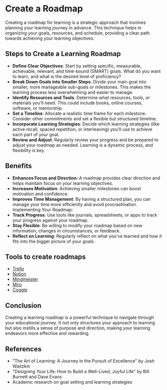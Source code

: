# Create a Roadmap

Creating a roadmap for learning is a strategic approach that involves planning your learning journey in advance. This technique helps in organizing your goals, resources, and schedule, providing a clear path towards achieving your learning objectives.

## Steps to Create a Learning Roadmap

- **Define Clear Objectives**: Start by setting specific, measurable, achievable, relevant, and time-bound (SMART) goals. What do you want to learn, and what is the desired level of proficiency?
- **Break Down Goals into Smaller Steps**: Divide your main goal into smaller, more manageable sub-goals or milestones. This makes the learning process less overwhelming and easier to manage.
- **Identify Resources and Tools**: Determine what resources, tools, or materials you'll need. This could include books, online courses, software, or mentorship.
- **Set a Timeline**: Allocate a realistic time frame for each milestone. Consider other commitments and set a flexible but structured timeline.
- **Incorporate Learning Strategies**: Decide which learning strategies (like active recall, spaced repetition, or interleaving) you'll use to achieve each part of your goal.
- **Review and Adjust**: Regularly review your progress and be prepared to adjust your roadmap as needed. Learning is a dynamic process, and flexibility is key.

## Benefits

- **Enhances Focus and Direction**: A roadmap provides clear direction and helps maintain focus on your learning objectives.
- **Increases Motivation**: Achieving smaller milestones can boost motivation and confidence.
- **Improves Time Management**: By having a structured plan, you can manage your time more efficiently and avoid procrastination.
  Implementing Your Roadmap:
- **Track Progress**: Use tools like journals, spreadsheets, or apps to track your progress against your roadmap.
- **Stay Flexible**: Be willing to modify your roadmap based on new information, changes in circumstances, or feedback.
- **Reflect on Learning**: Regularly reflect on what you’ve learned and how it fits into the bigger picture of your goals.

## Tools to create roadmaps

- [Trello](https://trello.com/)
- [Notion](https://www.notion.so/)
- [Mindmeister](https://www.mindmeister.com/)
- [Miro](https://miro.com/)
- [Coggle](https://coggle.it/)

## Conclusion

Creating a learning roadmap is a powerful technique to navigate through your educational journey. It not only structures your approach to learning but also instills a sense of purpose and direction, making your learning endeavors more effective and rewarding.

## References

- "The Art of Learning: A Journey in the Pursuit of Excellence" by Josh Waitzkin
- "Designing Your Life: How to Build a Well-Lived, Joyful Life" by Bill Burnett and Dave Evans
- Academic research on goal setting and learning strategies
